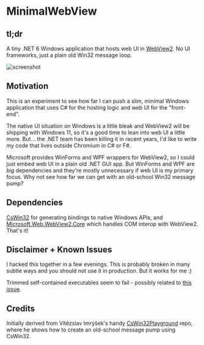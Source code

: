 # MinimalWebView

## tl;dr

A tiny .NET 6 Windows application that hosts web UI in [WebView2](https://developer.microsoft.com/en-us/microsoft-edge/webview2/). No UI frameworks, just a plain old Win32 message loop.

![screenshot](https://res.cloudinary.com/reilly-wood/image/upload/v1627014945/github-readmes/MinimalWebView.png)

## Motivation

This is an experiment to see how far I can push a slim, minimal Windows application that uses C# for the hosting logic and web UI for the "front-end".

The native UI situation on Windows is a little bleak and WebView2 will be shipping with Windows 11, so it's a good time to lean into web UI a little more. But... the .NET team has been killing it in recent years, I'd like to write my code that lives outside Chromium in C# or F#.

Microsoft provides WinForms and WPF wrappers for WebView2, so I could just embed web UI in a plain old .NET GUI app. But WinForms and WPF are *big* dependencies and they're mostly unnecessary if web UI is my primary focus. Why not see how far we can get with an old-school Win32 message pump?

## Dependencies

[CsWin32](https://github.com/microsoft/CsWin32) for generating bindings to native Windows APIs, and [Microsoft.Web.WebView2.Core](https://www.nuget.org/packages/Microsoft.Web.WebView2/) which handles COM interop with WebView2. That's it!

## Disclaimer + Known Issues

I hacked this together in a few evenings. This is probably broken in many subtle ways and you should not use it in production. But it works for me :)

Trimmed self-contained executables seem to fail - possibly related to [this issue](https://github.com/MicrosoftEdge/WebView2Feedback/issues/1490). 

## Credits

Initially derived from Vítězslav Imrýšek's handy [CsWin32Playground]( https://github.com/VitezslavImrysek/CsWin32Playground) repo, where he shows how to create an old-school message pump using CsWin32.